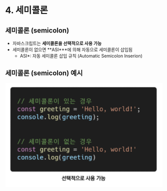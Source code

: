 # 4. 세미콜론



## 세미콜론 (semicolon)

- 자바스크립트는 **세미콜론을 선택적으로 사용 가능**
- 세미콜론이 없으면 **ASI\***에 의해 자동으로 세미콜론이 삽입됨
  - ASI\*: 자동 세미콜론 삽입 규칙 (Automatic Semicolon Inserion)





## 세미콜론 (semicolon) 예시

![image-20220428094312616](4.%20%EC%84%B8%EB%AF%B8%EC%BD%9C%EB%A1%A0.assets/image-20220428094312616.png)

